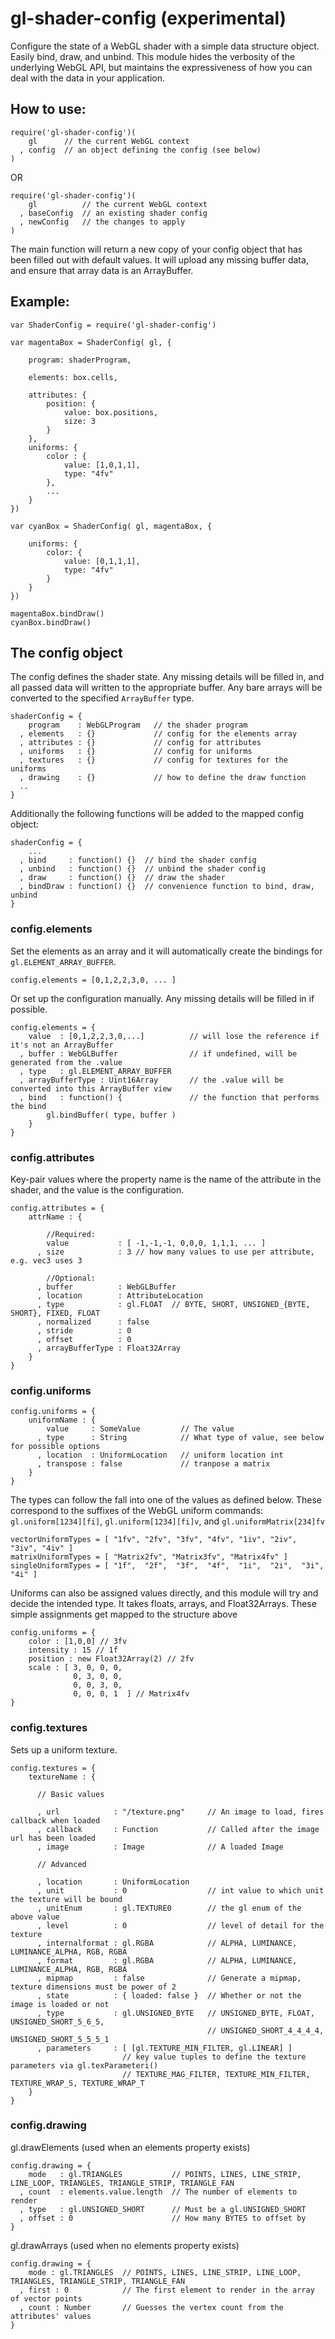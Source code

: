 # gl-shader-config (experimental)

Configure the state of a WebGL shader with a simple data structure object. Easily bind, draw, and unbind. This module hides the verbosity of the underlying WebGL API, but maintains the expressiveness of how you can deal with the data in your application.

## How to use:

	require('gl-shader-config')(
	    gl      // the current WebGL context
	  , config  // an object defining the config (see below)
	)

OR

	require('gl-shader-config')(
	    gl          // the current WebGL context
	  , baseConfig  // an existing shader config
	  , newConfig   // the changes to apply
	)

The main function will return a new copy of your config object that has been filled out with default values. It will upload any missing buffer data, and ensure that array data is an ArrayBuffer.

## Example:

	var ShaderConfig = require('gl-shader-config')
	
	var magentaBox = ShaderConfig( gl, {
		
		program: shaderProgram,
		
		elements: box.cells,
		
		attributes: {
			position: {
				value: box.positions,
				size: 3
			}
		},
		uniforms: {
			color : {
				value: [1,0,1,1],
				type: "4fv"
			},
			...
		}
	})
	
	var cyanBox = ShaderConfig( gl, magentaBox, {
		
		uniforms: {
			color: {
				value: [0,1,1,1],
				type: "4fv"
			}
		}
	})
	
	magentaBox.bindDraw()
	cyanBox.bindDraw()


## The config object

The config defines the shader state. Any missing details will be filled in, and all passed data will written to the appropriate buffer. Any bare arrays will be converted to the specified `ArrayBuffer` type.

	shaderConfig = {
	    program    : WebGLProgram   // the shader program
	  , elements   : {}             // config for the elements array
	  , attributes : {}             // config for attributes
	  , uniforms   : {}             // config for uniforms
	  , textures   : {}             // config for textures for the uniforms
	  , drawing    : {}             // how to define the draw function
	  ..
	}

Additionally the following functions will be added to the mapped config object:

	shaderConfig = { 
	    ...
	  , bind     : function() {}  // bind the shader config
	  , unbind   : function() {}  // unbind the shader config
	  , draw     : function() {}  // draw the shader
	  , bindDraw : function() {}  // convenience function to bind, draw, unbind
	}

### config.elements

Set the elements as an array and it will automatically create the bindings for `gl.ELEMENT_ARRAY_BUFFER`.

	config.elements = [0,1,2,2,3,0, ... ]

Or set up the configuration manually. Any missing details will be filled in if possible.

	config.elements = {
	    value  : [0,1,2,2,3,0,...]          // will lose the reference if it's not an ArrayBuffer
	  , buffer : WebGLBuffer                // if undefined, will be generated from the .value
	  , type   : gl.ELEMENT_ARRAY_BUFFER
	  , arrayBufferType : Uint16Array       // the .value will be converted into this ArrayBuffer view
	  , bind   : function() {               // the function that performs the bind
	        gl.bindBuffer( type, buffer )
	    }
	}

### config.attributes

Key-pair values where the property name is the name of the attribute in the shader, and the value is the configuration.

	config.attributes = {
		attrName : {
			
			//Required:
			value           : [ -1,-1,-1, 0,0,0, 1,1,1, ... ]
		  , size            : 3 // how many values to use per attribute, e.g. vec3 uses 3
		  
		  	//Optional:		  
		  , buffer          : WebGLBuffer
		  , location        : AttributeLocation
		  , type            : gl.FLOAT  // BYTE, SHORT, UNSIGNED_{BYTE, SHORT}, FIXED, FLOAT
		  , normalized      : false
		  , stride          : 0
		  , offset          : 0
		  , arrayBufferType : Float32Array
		}
	}


### config.uniforms


	config.uniforms = {
	    uniformName : {
	       	value     : SomeValue         // The value
	      ,	type      : String            // What type of value, see below for possible options
	      , location  : UniformLocation   // uniform location int
	      ,	transpose : false             // tranpose a matrix
	    }
	}

The types can follow the fall into one of the values as defined below. These correspond to the suffixes of the WebGL uniform commands: `gl.uniform[1234][fi]`, `gl.uniform[1234][fi]v`, and `gl.uniformMatrix[234]fv`

	vectorUniformTypes = [ "1fv", "2fv", "3fv", "4fv", "1iv", "2iv", "3iv", "4iv" ]
	matrixUniformTypes = [ "Matrix2fv", "Matrix3fv", "Matrix4fv" ]
	singleUniformTypes = [ "1f",  "2f",  "3f",  "4f",  "1i",  "2i",  "3i",  "4i" ]

Uniforms can also be assigned values directly, and this module will try and decide the intended type. It takes floats, arrays, and Float32Arrays. These simple assignments get mapped to the structure above

	config.uniforms = {
	    color : [1,0,0] // 3fv
	    intensity : 15 // 1f
		position : new Float32Array(2) // 2fv
	    scale : [ 3, 0, 0, 0,
	              0, 3, 0, 0,
	              0, 0, 3, 0,
	              0, 0, 0, 1  ] // Matrix4fv
	}

### config.textures

Sets up a uniform texture.

    config.textures = {
        textureName : {
        
          // Basic values
          
		  , url            : "/texture.png"     // An image to load, fires callback when loaded
          , callback       : Function           // Called after the image url has been loaded
          , image          : Image              // A loaded Image
          
          // Advanced
		  
          , location       : UniformLocation
          , unit           : 0                  // int value to which unit the texture will be bound
          , unitEnum       : gl.TEXTURE0        // the gl enum of the above value                             
          , level          : 0                  // level of detail for the texture
          , internalformat : gl.RGBA            // ALPHA, LUMINANCE, LUMINANCE_ALPHA, RGB, RGBA
          , format         : gl.RGBA            // ALPHA, LUMINANCE, LUMINANCE_ALPHA, RGB, RGBA
          , mipmap         : false              // Generate a mipmap, texture dimensions must be power of 2
          , state          : { loaded: false }  // Whether or not the image is loaded or not
          , type           : gl.UNSIGNED_BYTE   // UNSIGNED_BYTE, FLOAT, UNSIGNED_SHORT_5_6_5,
                                                // UNSIGNED_SHORT_4_4_4_4, UNSIGNED_SHORT_5_5_5_1
          , parameters     : [ [gl.TEXTURE_MIN_FILTER, gl.LINEAR] ]
                             // key value tuples to define the texture parameters via gl.texParameteri()
                             // TEXTURE_MAG_FILTER, TEXTURE_MIN_FILTER, TEXTURE_WRAP_S, TEXTURE_WRAP_T
        }
    }

### config.drawing

gl.drawElements (used when an elements property exists)

	config.drawing = {
	    mode   : gl.TRIANGLES           // POINTS, LINES, LINE_STRIP, LINE_LOOP, TRIANGLES, TRIANGLE_STRIP, TRIANGLE_FAN
	  , count  : elements.value.length  // The number of elements to render
	  , type   : gl.UNSIGNED_SHORT      // Must be a gl.UNSIGNED_SHORT
	  , offset : 0                      // How many BYTES to offset by
	}

gl.drawArrays (used when no elements property exists)

	config.drawing = {
        mode : gl.TRIANGLES  // POINTS, LINES, LINE_STRIP, LINE_LOOP, TRIANGLES, TRIANGLE_STRIP, TRIANGLE_FAN
      , first : 0            // The first element to render in the array of vector points
      , count : Number       // Guesses the vertex count from the attributes' values
	}
